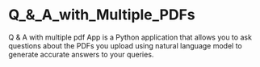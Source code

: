 # Q_&_A_with_Multiple_PDFs
Q & A with multiple pdf App is a Python application that allows you to ask questions about the PDFs you upload using natural language model to generate accurate answers 
to your queries.

